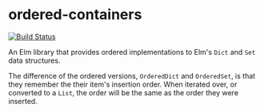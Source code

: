 # ordered-containers

[![Build Status](https://travis-ci.org/rnons/ordered-containers.svg?branch=master)](https://travis-ci.org/rnons/ordered-containers)

An Elm library that provides ordered implementations to Elm's `Dict` and `Set` data structures.

The difference of the ordered versions, `OrderedDict` and `OrderedSet`, is that they remember the their item's insertion order. When iterated over, or converted to a `List`, the order will be the same as the order they were inserted.
